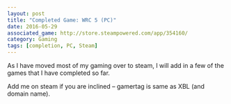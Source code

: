 ```yaml
---
layout: post
title: "Completed Game: WRC 5 (PC)"
date: 2016-05-29
associated_game: http://store.steampowered.com/app/354160/
category: Gaming
tags: [completion, PC, Steam]
---
```


As I have moved most of my gaming over to steam, I will add in a few of the games that I have completed so far.

Add me on steam if you are inclined – gamertag is same as XBL (and domain name).